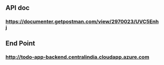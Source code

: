 ## API doc
### https://documenter.getpostman.com/view/2970023/UVC5Enhj

## End Point
### http://todo-app-backend.centralindia.cloudapp.azure.com
